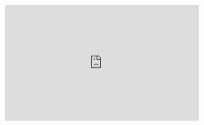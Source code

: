 <iframe src="https://docs.google.com/forms/d/e/1FAIpQLSdVzLZs64gzKMy5zhjcaEGoiSeWWQJeUdWVCFA6BvFZmYsFjw/viewform?usp=pp_url" width="640" height="382" frameborder="0" marginheight="0" marginwidth="0">Loading… </iframe>
